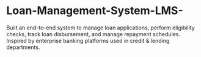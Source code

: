 # Loan-Management-System-LMS-
Built an end-to-end system to manage loan applications, perform eligibility checks, track loan disbursement, and manage repayment schedules. Inspired by enterprise banking platforms used in credit &amp; lending departments. 
